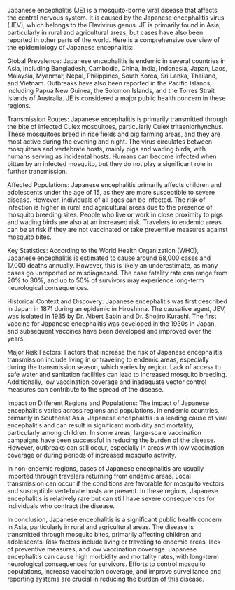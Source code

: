 Japanese encephalitis (JE) is a mosquito-borne viral disease that affects the central nervous system. It is caused by the Japanese encephalitis virus (JEV), which belongs to the Flavivirus genus. JE is primarily found in Asia, particularly in rural and agricultural areas, but cases have also been reported in other parts of the world. Here is a comprehensive overview of the epidemiology of Japanese encephalitis:

Global Prevalence:
Japanese encephalitis is endemic in several countries in Asia, including Bangladesh, Cambodia, China, India, Indonesia, Japan, Laos, Malaysia, Myanmar, Nepal, Philippines, South Korea, Sri Lanka, Thailand, and Vietnam. Outbreaks have also been reported in the Pacific Islands, including Papua New Guinea, the Solomon Islands, and the Torres Strait Islands of Australia. JE is considered a major public health concern in these regions.

Transmission Routes:
Japanese encephalitis is primarily transmitted through the bite of infected Culex mosquitoes, particularly Culex tritaeniorhynchus. These mosquitoes breed in rice fields and pig farming areas, and they are most active during the evening and night. The virus circulates between mosquitoes and vertebrate hosts, mainly pigs and wading birds, with humans serving as incidental hosts. Humans can become infected when bitten by an infected mosquito, but they do not play a significant role in further transmission.

Affected Populations:
Japanese encephalitis primarily affects children and adolescents under the age of 15, as they are more susceptible to severe disease. However, individuals of all ages can be infected. The risk of infection is higher in rural and agricultural areas due to the presence of mosquito breeding sites. People who live or work in close proximity to pigs and wading birds are also at an increased risk. Travelers to endemic areas can be at risk if they are not vaccinated or take preventive measures against mosquito bites.

Key Statistics:
According to the World Health Organization (WHO), Japanese encephalitis is estimated to cause around 68,000 cases and 17,000 deaths annually. However, this is likely an underestimate, as many cases go unreported or misdiagnosed. The case fatality rate can range from 20% to 30%, and up to 50% of survivors may experience long-term neurological consequences.

Historical Context and Discovery:
Japanese encephalitis was first described in Japan in 1871 during an epidemic in Hiroshima. The causative agent, JEV, was isolated in 1935 by Dr. Albert Sabin and Dr. Shojiro Kurashi. The first vaccine for Japanese encephalitis was developed in the 1930s in Japan, and subsequent vaccines have been developed and improved over the years.

Major Risk Factors:
Factors that increase the risk of Japanese encephalitis transmission include living in or traveling to endemic areas, especially during the transmission season, which varies by region. Lack of access to safe water and sanitation facilities can lead to increased mosquito breeding. Additionally, low vaccination coverage and inadequate vector control measures can contribute to the spread of the disease.

Impact on Different Regions and Populations:
The impact of Japanese encephalitis varies across regions and populations. In endemic countries, primarily in Southeast Asia, Japanese encephalitis is a leading cause of viral encephalitis and can result in significant morbidity and mortality, particularly among children. In some areas, large-scale vaccination campaigns have been successful in reducing the burden of the disease. However, outbreaks can still occur, especially in areas with low vaccination coverage or during periods of increased mosquito activity.

In non-endemic regions, cases of Japanese encephalitis are usually imported through travelers returning from endemic areas. Local transmission can occur if the conditions are favorable for mosquito vectors and susceptible vertebrate hosts are present. In these regions, Japanese encephalitis is relatively rare but can still have severe consequences for individuals who contract the disease.

In conclusion, Japanese encephalitis is a significant public health concern in Asia, particularly in rural and agricultural areas. The disease is transmitted through mosquito bites, primarily affecting children and adolescents. Risk factors include living or traveling to endemic areas, lack of preventive measures, and low vaccination coverage. Japanese encephalitis can cause high morbidity and mortality rates, with long-term neurological consequences for survivors. Efforts to control mosquito populations, increase vaccination coverage, and improve surveillance and reporting systems are crucial in reducing the burden of this disease.